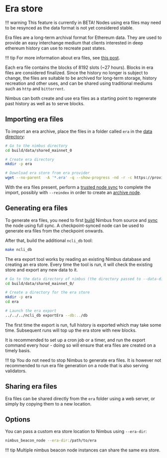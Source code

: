 # Era store

!!! warning
    This feature is currently in BETA!
    Nodes using era files may need to be resynced as the data format is not yet considered stable.

Era files are a long-term archival format for Ethereum data.
They are used to provide an easy interchange medium that clients interested in deep ethereum history can use to recreate past states.

!!! tip
    For more information about era files, see [this post](https://ethresear.ch/t/era-archival-files-for-block-and-consensus-data/13526).

Each era file contains the blocks of 8192 slots (~27 hours).
Blocks in era files are considered finalized.
Since the history no longer is subject to change, the files are suitable to be archived for long-term storage, history recreation and other uses, and can be shared using traditional mediums such as `http` and `bittorrent`.

Nimbus can both create and use era files as a starting point to regenerate past history as well as to serve blocks.

## Importing era files

To import an era archive, place the files in a folder called `era` in the [data directory](./data-dir.md):

```sh
# Go to the nimbus directory
cd build/data/shared_mainnet_0

# Create era directory
mkdir -p era

# Download era store from era provider
wget --no-parent  -A '*.era' -q --show-progress -nd -r -c https://provider/era
```

With the era files present, perform a [trusted node sync](./start-syncing.md#trusted-node-sync) to complete the import, possibly with `--reindex` in order to create an [archive node](./history.md).

## Generating era files

To generate era files, you need to first [build](./build.md) Nimbus from source and [sync](./start-syncing.md) the node using full sync.
A checkpoint-synced node can be used to generate era files from the checkpoint onwards.

After that, build the additional `ncli_db` tool:

```sh
make ncli_db
```

The era export tool works by reading an existing Nimbus database and creating an era store.
Every time the tool is run, it will check the existing store and export any new data to it.

```sh
# Go to the data directory of nimbus (the directory passed to --data-dir)
cd build/data/shared_mainnet_0/

# Create a directory for the era store
mkdir -p era
cd era

# Launch the era export
../../../ncli_db exportEra --db:../db
```

The first time the export is run, full history is exported which may take some time.
Subsequent runs will top up the era store with new blocks.

It is recommended to set up a cron job or a timer, and run the export command every hour - doing so will ensure that era files are created on a timely basis.

!!! tip
    You do not need to stop Nimbus to generate era files.
    It is however not recommended to run era file generation on a node that is also serving validators.

## Sharing era files

Era files can be shared directly from the `era` folder using a web server, or simply by copying them to a new location.

## Options

You can pass a custom era store location to Nimbus using `--era-dir`:

```sh
nimbus_beacon_node --era-dir:/path/to/era
```

!!! tip
    Multiple nimbus beacon node instances can share the same era store.
